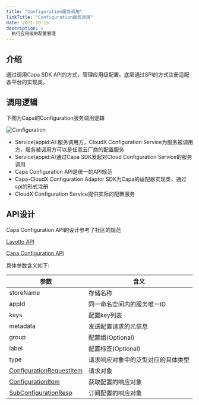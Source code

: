 ```yaml
---
title: "Configuration服务调用"
linkTitle: "Configuration服务调用"
date: 2021-10-15
description: >
  执行应用级的配置管理
---
```


## 介绍

通过调用Capa SDK API的方式，管理应用级配置。底层通过SPI的方式注册适配各平台的实现类。

## 调用逻辑

下图为Capa的Configuration服务调用逻辑

![Configuration](https://raw.githubusercontent.com/reactivegroup/capa.io/master/content/images/zh/docs/Concepts/Configuration/configuration.png)

- Service(appid:A):服务调用方，CloudX Configuration Service为服务被调用方，服务被调用方可以是任意云厂商的配置服务
- Service(appid:A)通过Capa SDK发起对Cloud Configuration Service的服务调用
- Capa Configuration API是统一的API规范
- Capa-CloudX Configuration Adaptor SDK为Capa的适配器实现类，通过spi的形式注册
- CloudX Configuration Service提供实际的配置服务

## API设计

Capa Configuration API的设计参考了社区的规范

[Layotto API](https://github.com/mosn/layotto/blob/main/spec/proto/runtime/v1/runtime.proto)

[Capa Configuration API](https://github.com/reactivegroup/cloud-runtimes-jvm/blob/master/cloud-runtimes-api/src/main/java/group/rxcloud/cloudruntimes/domain/core/ConfigurationRuntimes.java)

具体参数含义如下:

| 参数                                                         | 含义                               |
| ------------------------------------------------------------ | ---------------------------------- |
| storeName                                                    | 存储名称                           |
| appId                                                        | 同一命名空间内的服务唯一ID         |
| keys                                                         | 配置key列表                        |
| metadata                                                     | 发送配置请求的元信息               |
| group                                                        | 配置组(Optional)                   |
| label                                                        | 配置标签(Optional)                 |
| type                                                         | 请求响应对象中的泛型对应的具体类型 |
| [ConfigurationRequestItem](https://github.com/reactivegroup/cloud-runtimes-jvm/blob/master/cloud-runtimes-api/src/main/java/group/rxcloud/cloudruntimes/domain/core/configuration/ConfigurationRequestItem.java) | 请求对象                           |
| [ConfigurationItem](https://github.com/reactivegroup/cloud-runtimes-jvm/blob/master/cloud-runtimes-api/src/main/java/group/rxcloud/cloudruntimes/domain/core/configuration/ConfigurationItem.java) | 获取配置的响应对象                 |
| [SubConfigurationResp](https://github.com/reactivegroup/cloud-runtimes-jvm/blob/master/cloud-runtimes-api/src/main/java/group/rxcloud/cloudruntimes/domain/core/configuration/SubConfigurationResp.java) | 订阅配置的响应对象                 |

